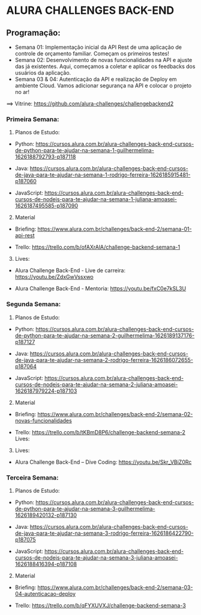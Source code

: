 # ALURA CHALLENGES BACK-END

## Programação:

* Semana 01: Implementação inicial da API Rest de uma aplicação de controle de orçamento familiar. Começam os primeiros testes!
* Semana 02: Desenvolvimento de novas funcionalidades na API e ajuste das já existentes. Aqui, começamos a coletar e aplicar os feedbacks dos usuários da aplicação.
* Semana 03 & 04: Autenticação da API e realização de Deploy em ambiente Cloud. Vamos adicionar segurança na API e colocar o projeto no ar!

==> Vitrine: https://github.com/alura-challenges/challengebackend2

### Primeira Semana:

1) Planos de Estudo:

* Python: https://cursos.alura.com.br/alura-challenges-back-end-cursos-de-python-para-te-ajudar-na-semana-1-guilhermelima-1626188792793-p187118

* Java: https://cursos.alura.com.br/alura-challenges-back-end-cursos-de-java-para-te-ajudar-na-semana-1-rodrigo-ferreira-1626185915481-p187060

* JavaScript: https://cursos.alura.com.br/alura-challenges-back-end-cursos-de-nodejs-para-te-ajudar-na-semana-1-juliana-amoasei-1626187495585-p187090

2. Material

* Briefing: https://www.alura.com.br/challenges/back-end-2/semana-01-api-rest


* Trello: https://trello.com/b/ofAXrAlA/challenge-backend-semana-1

3. Lives:

* Alura Challenge Back-End - Live de carreira: https://youtu.be/ZdxGwVssxwo

* Alura Challenge Back-End - Mentoria: https://youtu.be/fxC0e7kSL3U

### Segunda Semana:

1. Planos de Estudo:

* Python: https://cursos.alura.com.br/alura-challenges-back-end-cursos-de-python-para-te-ajudar-na-semana-2-guilhermelima-1626189137176-p187127

* Java: https://cursos.alura.com.br/alura-challenges-back-end-cursos-de-java-para-te-ajudar-na-semana-2-rodrigo-ferreira-1626186072655-p187064

* JavaScript: https://cursos.alura.com.br/alura-challenges-back-end-cursos-de-nodejs-para-te-ajudar-na-semana-2-juliana-amoasei-1626187979224-p187103

2. Material

* Briefing: https://www.alura.com.br/challenges/back-end-2/semana-02-novas-funcionalidades

* Trello: https://trello.com/b/tKBmD8P6/challenge-backend-semana-2
Lives:

3. Lives:

* Alura Challenge Back-End – Dive Coding: https://youtu.be/Skr_VBiZ0Rc

### Terceira Semana:

1. Planos de Estudo:
* Python: https://cursos.alura.com.br/alura-challenges-back-end-cursos-de-python-para-te-ajudar-na-semana-3-guilhermelima-1626189420132-p187130

* Java: https://cursos.alura.com.br/alura-challenges-back-end-cursos-de-java-para-te-ajudar-na-semana-3-rodrigo-ferreira-1626186422790-p187075

* JavaScript: https://cursos.alura.com.br/alura-challenges-back-end-cursos-de-nodejs-para-te-ajudar-na-semana-3-juliana-amoasei-1626188416394-p187108

2. Material

* Briefing: https://www.alura.com.br/challenges/back-end-2/semana-03-04-autenticacao-deploy

* Trello: https://trello.com/b/qFYXUVXJ/challenge-backend-semana-3
